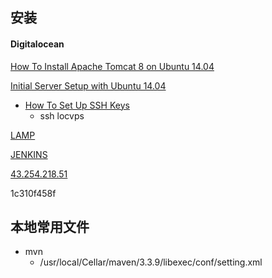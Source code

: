 ## 安装

#### Digitalocean

[How To Install Apache Tomcat 8 on Ubuntu 14.04](https://www.digitalocean.com/community/tutorials/how-to-install-apache-tomcat-8-on-ubuntu-14-04)

[Initial Server Setup with Ubuntu 14.04](https://www.digitalocean.com/community/tutorials/initial-server-setup-with-ubuntu-14-04)

*	[How To Set Up SSH Keys](https://www.digitalocean.com/community/tutorials/how-to-set-up-ssh-keys--2)
	*	ssh locvps	

[LAMP](https://www.digitalocean.com/community/tutorials/how-to-install-linux-apache-mysql-php-lamp-stack-on-ubuntu-14-04)

[JENKINS](https://wiki.jenkins-ci.org/display/JENKINS/Installing+Jenkins+on+Ubuntu)


[43.254.218.51](http://43.254.218.51)	

1c310f458f

## 本地常用文件

*	mvn
	*	/usr/local/Cellar/maven/3.3.9/libexec/conf/setting.xml
	
	

